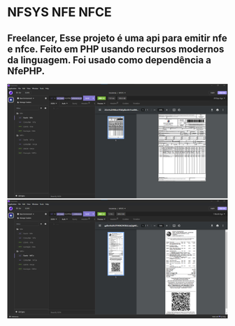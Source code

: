 # NFSYS NFE NFCE

## Freelancer, Esse projeto é uma api para emitir nfe e nfce. Feito em PHP usando recursos modernos da linguagem. Foi usado como dependência a NfePHP.

![nfe](assets/images/nfe.png)
![nfce](assets/images/nfce.png)
